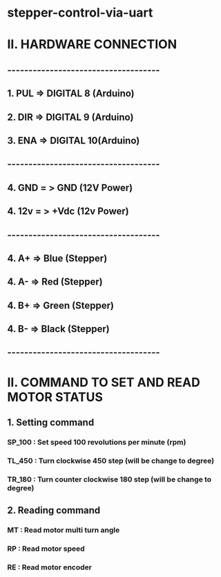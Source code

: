 # stepper-control-via-uart
# II. HARDWARE CONNECTION
## ------------------------------------
## 1. PUL       => DIGITAL 8 (Arduino)
## 2. DIR       => DIGITAL 9 (Arduino)
## 3. ENA       => DIGITAL 10(Arduino)
## ------------------------------------
## 4. GND       = > GND  (12V Power)
## 4. 12v       = > +Vdc (12v Power)
## ------------------------------------
## 4. A+        => Blue  (Stepper)
## 4. A-        => Red   (Stepper)
## 4. B+        => Green (Stepper)
## 4. B-        => Black (Stepper)
## ------------------------------------

# II. COMMAND TO SET AND READ MOTOR STATUS

## 1. Setting command
 ### SP_100  : Set speed 100 revolutions per minute (rpm)
 ### TL_450  : Turn clockwise 450 step (will be change to degree)
 ### TR_180  : Turn counter clockwise 180 step (will be change to degree)

## 2. Reading command
 ### MT      : Read motor multi turn angle
 ### RP      : Read motor speed
 ### RE      : Read motor encoder
